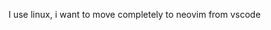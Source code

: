 I use linux, i want to move completely to neovim from vscode

<!---
mxwlc/mxwlc is a ✨ special ✨ repository because its `README.md` (this file) appears on your GitHub profile.
You can click the Preview link to take a look at your changes.
--->

